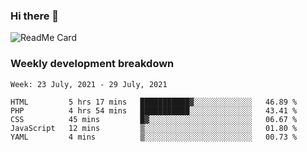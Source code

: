 ### Hi there 👋

<!--
**itzcy/itzcy** is a ✨ _special_ ✨ repository because its `README.md` (this file) appears on your GitHub profile.

Here are some ideas to get you started:

- 🔭 I’m currently working on ...
- 🌱 I’m currently learning ...
- 👯 I’m looking to collaborate on ...
- 🤔 I’m looking for help with ...
- 💬 Ask me about ...
- 📫 How to reach me: ...
- 😄 Pronouns: ...
- ⚡ Fun fact: ...
-->
![ReadMe Card](https://github-readme-stats.vercel.app/api?username=itzcy&show_icons=true&title_color=2d3198&icon_color=797cb8&text_color=24292e&bg_color=f6f8fa)

### Weekly development breakdown
<!--START_SECTION:waka-->
```text
Week: 23 July, 2021 - 29 July, 2021

HTML         5 hrs 17 mins   ███████████▓░░░░░░░░░░░░░   46.89 % 
PHP          4 hrs 54 mins   ███████████░░░░░░░░░░░░░░   43.41 % 
CSS          45 mins         █▓░░░░░░░░░░░░░░░░░░░░░░░   06.67 % 
JavaScript   12 mins         ▒░░░░░░░░░░░░░░░░░░░░░░░░   01.80 % 
YAML         4 mins          ▒░░░░░░░░░░░░░░░░░░░░░░░░   00.73 % 
```
<!--END_SECTION:waka-->
